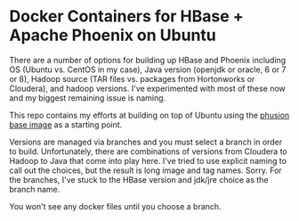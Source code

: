 # Docker Containers for HBase + Apache Phoenix on Ubuntu

There are a number of options for building up HBase and Phoenix including OS (Ubuntu vs. CentOS in my case), Java version (openjdk or oracle, 6 or 7 or 8), Hadoop source (TAR files vs. packages from Hortonworks or Cloudera), and hadoop versions.  I've experimented with most of these now and my biggest remaining issue is naming.

This repo contains my efforts at building on top of Ubuntu using the [phusion base image](https://github.com/phusion/baseimage-docker/) as a starting point.

Versions are managed via branches and you must select a branch in order to build.  Unfortunately, there are combinations of versions from Cloudera to Hadoop to Java that come into play here.  I've tried to use explicit naming to call out the choices, but the result is long image and tag names.  Sorry.  For the branches, I've stuck to the HBase version and jdk/jre choice as the branch name.

You won't see any docker files until you choose a branch.
